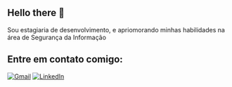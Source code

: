 ## Hello there 👋

Sou estagiaria de desenvolvimento, e apriomorando minhas habilidades na área de Segurança da Informação

## Entre em contato comigo:
[![Gmail](https://img.shields.io/badge/-Gmail-D14836?style=flat-square&logo=gmail&logoColor=white&link=mailto:sabrinademeloborges0@gmail.com)](mailto:seuemail@gmail.com)
[![LinkedIn](https://img.shields.io/badge/-LinkedIn-0A66C2?style=flat-square&logo=linkedin&logoColor=white&link=https://linkedin.com/in/seuusuario)](https://linkedin.com/in/sabrinademeloborges)


